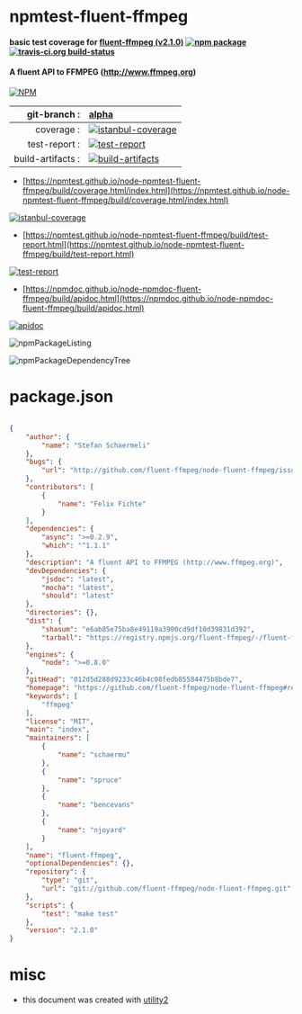 # npmtest-fluent-ffmpeg

#### basic test coverage for  [fluent-ffmpeg (v2.1.0)](https://github.com/fluent-ffmpeg/node-fluent-ffmpeg#readme)  [![npm package](https://img.shields.io/npm/v/npmtest-fluent-ffmpeg.svg?style=flat-square)](https://www.npmjs.org/package/npmtest-fluent-ffmpeg) [![travis-ci.org build-status](https://api.travis-ci.org/npmtest/node-npmtest-fluent-ffmpeg.svg)](https://travis-ci.org/npmtest/node-npmtest-fluent-ffmpeg)

#### A fluent API to FFMPEG (http://www.ffmpeg.org)

[![NPM](https://nodei.co/npm/fluent-ffmpeg.png?downloads=true&downloadRank=true&stars=true)](https://www.npmjs.com/package/fluent-ffmpeg)

| git-branch : | [alpha](https://github.com/npmtest/node-npmtest-fluent-ffmpeg/tree/alpha)|
|--:|:--|
| coverage : | [![istanbul-coverage](https://npmtest.github.io/node-npmtest-fluent-ffmpeg/build/coverage.badge.svg)](https://npmtest.github.io/node-npmtest-fluent-ffmpeg/build/coverage.html/index.html)|
| test-report : | [![test-report](https://npmtest.github.io/node-npmtest-fluent-ffmpeg/build/test-report.badge.svg)](https://npmtest.github.io/node-npmtest-fluent-ffmpeg/build/test-report.html)|
| build-artifacts : | [![build-artifacts](https://npmtest.github.io/node-npmtest-fluent-ffmpeg/glyphicons_144_folder_open.png)](https://github.com/npmtest/node-npmtest-fluent-ffmpeg/tree/gh-pages/build)|

- [https://npmtest.github.io/node-npmtest-fluent-ffmpeg/build/coverage.html/index.html](https://npmtest.github.io/node-npmtest-fluent-ffmpeg/build/coverage.html/index.html)

[![istanbul-coverage](https://npmtest.github.io/node-npmtest-fluent-ffmpeg/build/screenCapture.buildCi.browser.%252Ftmp%252Fbuild%252Fcoverage.lib.html.png)](https://npmtest.github.io/node-npmtest-fluent-ffmpeg/build/coverage.html/index.html)

- [https://npmtest.github.io/node-npmtest-fluent-ffmpeg/build/test-report.html](https://npmtest.github.io/node-npmtest-fluent-ffmpeg/build/test-report.html)

[![test-report](https://npmtest.github.io/node-npmtest-fluent-ffmpeg/build/screenCapture.buildCi.browser.%252Ftmp%252Fbuild%252Ftest-report.html.png)](https://npmtest.github.io/node-npmtest-fluent-ffmpeg/build/test-report.html)

- [https://npmdoc.github.io/node-npmdoc-fluent-ffmpeg/build/apidoc.html](https://npmdoc.github.io/node-npmdoc-fluent-ffmpeg/build/apidoc.html)

[![apidoc](https://npmdoc.github.io/node-npmdoc-fluent-ffmpeg/build/screenCapture.buildCi.browser.%252Ftmp%252Fbuild%252Fapidoc.html.png)](https://npmdoc.github.io/node-npmdoc-fluent-ffmpeg/build/apidoc.html)

![npmPackageListing](https://npmtest.github.io/node-npmtest-fluent-ffmpeg/build/screenCapture.npmPackageListing.svg)

![npmPackageDependencyTree](https://npmtest.github.io/node-npmtest-fluent-ffmpeg/build/screenCapture.npmPackageDependencyTree.svg)



# package.json

```json

{
    "author": {
        "name": "Stefan Schaermeli"
    },
    "bugs": {
        "url": "http://github.com/fluent-ffmpeg/node-fluent-ffmpeg/issues"
    },
    "contributors": [
        {
            "name": "Felix Fichte"
        }
    ],
    "dependencies": {
        "async": ">=0.2.9",
        "which": "^1.1.1"
    },
    "description": "A fluent API to FFMPEG (http://www.ffmpeg.org)",
    "devDependencies": {
        "jsdoc": "latest",
        "mocha": "latest",
        "should": "latest"
    },
    "directories": {},
    "dist": {
        "shasum": "e6ab85e75ba8e49119a3900cd9df10d39831d392",
        "tarball": "https://registry.npmjs.org/fluent-ffmpeg/-/fluent-ffmpeg-2.1.0.tgz"
    },
    "engines": {
        "node": ">=0.8.0"
    },
    "gitHead": "012d5d288d9233c46b4c08fedb85584475b8bde7",
    "homepage": "https://github.com/fluent-ffmpeg/node-fluent-ffmpeg#readme",
    "keywords": [
        "ffmpeg"
    ],
    "license": "MIT",
    "main": "index",
    "maintainers": [
        {
            "name": "schaermu"
        },
        {
            "name": "spruce"
        },
        {
            "name": "bencevans"
        },
        {
            "name": "njoyard"
        }
    ],
    "name": "fluent-ffmpeg",
    "optionalDependencies": {},
    "repository": {
        "type": "git",
        "url": "git://github.com/fluent-ffmpeg/node-fluent-ffmpeg.git"
    },
    "scripts": {
        "test": "make test"
    },
    "version": "2.1.0"
}
```



# misc
- this document was created with [utility2](https://github.com/kaizhu256/node-utility2)
